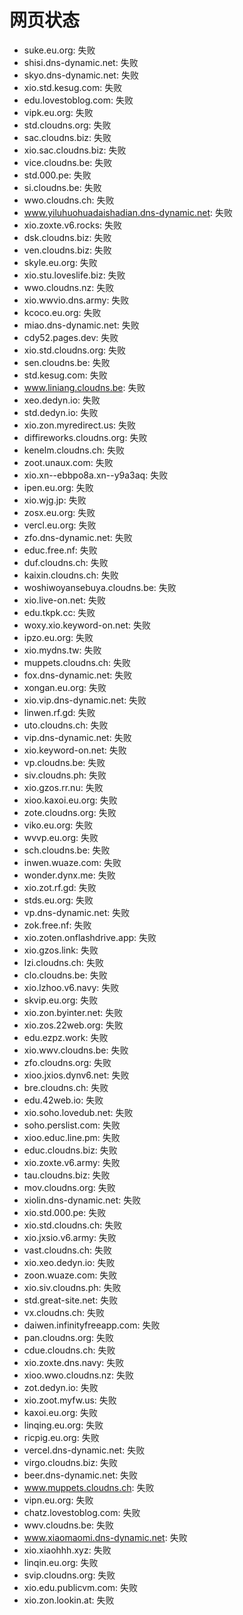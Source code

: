 # 网页状态
- suke.eu.org: 失败
- shisi.dns-dynamic.net: 失败
- skyo.dns-dynamic.net: 失败
- xio.std.kesug.com: 失败
- edu.lovestoblog.com: 失败
- vipk.eu.org: 失败
- std.cloudns.org: 失败
- sac.cloudns.biz: 失败
- xio.sac.cloudns.biz: 失败
- vice.cloudns.be: 失败
- std.000.pe: 失败
- si.cloudns.be: 失败
- wwo.cloudns.ch: 失败
- www.yiluhuohuadaishadian.dns-dynamic.net: 失败
- xio.zoxte.v6.rocks: 失败
- dsk.cloudns.biz: 失败
- ven.cloudns.biz: 失败
- skyle.eu.org: 失败
- xio.stu.loveslife.biz: 失败
- wwo.cloudns.nz: 失败
- xio.wwvio.dns.army: 失败
- kcoco.eu.org: 失败
- miao.dns-dynamic.net: 失败
- cdy52.pages.dev: 失败
- xio.std.cloudns.org: 失败
- sen.cloudns.be: 失败
- std.kesug.com: 失败
- www.liniang.cloudns.be: 失败
- xeo.dedyn.io: 失败
- std.dedyn.io: 失败
- xio.zon.myredirect.us: 失败
- diffireworks.cloudns.org: 失败
- kenelm.cloudns.ch: 失败
- zoot.unaux.com: 失败
- xio.xn--ebbpo8a.xn--y9a3aq: 失败
- ipen.eu.org: 失败
- xio.wjg.jp: 失败
- zosx.eu.org: 失败
- vercl.eu.org: 失败
- zfo.dns-dynamic.net: 失败
- educ.free.nf: 失败
- duf.cloudns.ch: 失败
- kaixin.cloudns.ch: 失败
- woshiwoyansebuya.cloudns.be: 失败
- xio.live-on.net: 失败
- edu.tkpk.cc: 失败
- woxy.xio.keyword-on.net: 失败
- ipzo.eu.org: 失败
- xio.mydns.tw: 失败
- muppets.cloudns.ch: 失败
- fox.dns-dynamic.net: 失败
- xongan.eu.org: 失败
- xio.vip.dns-dynamic.net: 失败
- linwen.rf.gd: 失败
- uto.cloudns.ch: 失败
- vip.dns-dynamic.net: 失败
- xio.keyword-on.net: 失败
- vp.cloudns.be: 失败
- siv.cloudns.ph: 失败
- xio.gzos.rr.nu: 失败
- xioo.kaxoi.eu.org: 失败
- zote.cloudns.org: 失败
- viko.eu.org: 失败
- wvvp.eu.org: 失败
- sch.cloudns.be: 失败
- inwen.wuaze.com: 失败
- wonder.dynx.me: 失败
- xio.zot.rf.gd: 失败
- stds.eu.org: 失败
- vp.dns-dynamic.net: 失败
- zok.free.nf: 失败
- xio.zoten.onflashdrive.app: 失败
- xio.gzos.link: 失败
- lzi.cloudns.ch: 失败
- clo.cloudns.be: 失败
- xio.lzhoo.v6.navy: 失败
- skvip.eu.org: 失败
- xio.zon.byinter.net: 失败
- xio.zos.22web.org: 失败
- edu.ezpz.work: 失败
- xio.wwv.cloudns.be: 失败
- zfo.cloudns.org: 失败
- xioo.jxios.dynv6.net: 失败
- bre.cloudns.ch: 失败
- edu.42web.io: 失败
- xio.soho.lovedub.net: 失败
- soho.perslist.com: 失败
- xioo.educ.line.pm: 失败
- educ.cloudns.biz: 失败
- xio.zoxte.v6.army: 失败
- tau.cloudns.biz: 失败
- mov.cloudns.org: 失败
- xiolin.dns-dynamic.net: 失败
- xio.std.000.pe: 失败
- xio.std.cloudns.ch: 失败
- xio.jxsio.v6.army: 失败
- vast.cloudns.ch: 失败
- xio.xeo.dedyn.io: 失败
- zoon.wuaze.com: 失败
- xio.siv.cloudns.ph: 失败
- std.great-site.net: 失败
- vx.cloudns.ch: 失败
- daiwen.infinityfreeapp.com: 失败
- pan.cloudns.org: 失败
- cdue.cloudns.ch: 失败
- xio.zoxte.dns.navy: 失败
- xioo.wwo.cloudns.nz: 失败
- zot.dedyn.io: 失败
- xio.zoot.myfw.us: 失败
- kaxoi.eu.org: 失败
- linqing.eu.org: 失败
- ricpig.eu.org: 失败
- vercel.dns-dynamic.net: 失败
- virgo.cloudns.biz: 失败
- beer.dns-dynamic.net: 失败
- www.muppets.cloudns.ch: 失败
- vipn.eu.org: 失败
- chatz.lovestoblog.com: 失败
- wwv.cloudns.be: 失败
- www.xiaomaomi.dns-dynamic.net: 失败
- xio.xiaohhh.xyz: 失败
- linqin.eu.org: 失败
- svip.cloudns.org: 失败
- xio.edu.publicvm.com: 失败
- xio.zon.lookin.at: 失败

